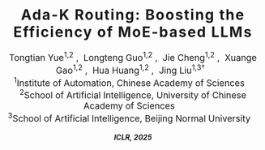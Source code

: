 <h1 align='center' style="text-align:center; font-weight:bold; font-size:2.0em;letter-spacing:2.0px;"> Ada-K Routing: Boosting the Efficiency of MoE-based LLMs </h1>

<p align='center' style="text-align:center;font-size:1.25em;">
    <a href="https://scholar.google.com/citations?user=OrICiVQAAAAJ&hl=zh-CN" target="_blank" style="text-decoration: none;">Tongtian Yue<sup>1,2</sup></a>&nbsp;,&nbsp;
    <a href="https://scholar.google.com/citations?user=OaGRHWYAAAAJ&hl=zh-CN" target="_blank" style="text-decoration: none;">Longteng Guo<sup>1,2</sup></a>&nbsp;,&nbsp;
    <a href="https://scholar.google.com/citations?user=IOiro9MAAAAJ&hl=zh-CN" target="_blank" style="text-decoration: none;">Jie Cheng<sup>1,2</sup></a>&nbsp;,&nbsp;
    <a href="https://scholar.google.com/citations?user=AZSVH9sAAAAJ&hl=zh-CN" target="_blank" style="text-decoration: none;">Xuange Gao<sup>1,2</sup></a>&nbsp;,&nbsp;
  <a href="https://scholar.google.com/citations?user=EplUB7oAAAAJ&hl=zh-CN" target="_blank" style="text-decoration: none;">Hua Huang<sup>1,2</sup></a>&nbsp;,&nbsp;
    <a href="https://scholar.google.com/citations?user=sOI-S7oAAAAJ&hl=zh-CN" target="_blank" style="text-decoration: none;">Jing Liu<sup>1,3†</sup></a>&nbsp;&nbsp;
	<br>
<sup>1</sup>Institute of Automation, Chinese Academy of Sciences&nbsp;&nbsp;&nbsp;<br>
<sup>2</sup>School of Artificial Intelligence, University of Chinese Academy of Sciences&nbsp;&nbsp;&nbsp;<br>
<sup>3</sup>School of Artificial Intelligence, Beijing Normal University&nbsp;&nbsp;&nbsp;
</p>

<p align='center';>
<b>
<em>ICLR, 2025</em> <br>
</b>
</p>



<!-- ## Abstract

In the era of Large Language Models (LLMs), Mixture-of-Experts (MoE) architectures offer a promising approach to managing computational costs while scaling up model parameters. Conventional MoE-based LLMs typically employ static Top-k routing, which activates a fixed and equal number of experts for each token regardless of their significance within the context. In this paper, we propose a novel Ada-k routing strategy that dynamically adjusts the number of activated experts for each token, thereby improving the balance between computational efficiency and model performance. Specifically, our strategy incorporates learnable and lightweight allocator modules that decide customized expert resource allocation tailored to the contextual needs for each token. These allocators are designed to be fully pluggable, making it broadly applicable across all mainstream MoE-based LLMs. We leverage the Proximal Policy Optimization (PPO) algorithm to facilitate an end-to-end learning process for this non-differentiable decision-making framework. Extensive evaluations on four popular baseline models demonstrate that our Ada-k routing method significantly outperforms conventional Top-k routing. Compared to Top-k, our method achieves over 25\% reduction in FLOPs and more than 20% inference speedup while still improving performance across various benchmarks. Moreover, the training of Ada-k is highly efficient. Even for Mixtral-8x22B, a MoE-based LLM with more than 140B parameters, the training time is limited to 8 hours. Detailed analysis shows that harder tasks, middle layers, and content words tend to activate more experts, providing valuable insights for future adaptive MoE system designs. -->
